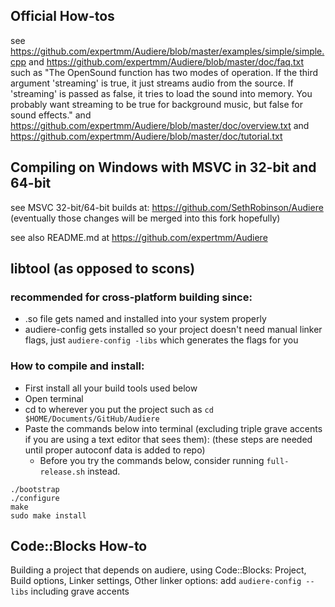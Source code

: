 
## Official How-tos
see <https://github.com/expertmm/Audiere/blob/master/examples/simple/simple.cpp>
and <https://github.com/expertmm/Audiere/blob/master/doc/faq.txt>
such as
"The OpenSound function has two modes of operation.  If the third
  argument 'streaming' is true, it just streams audio from the source.
  If 'streaming' is passed as false, it tries to load the sound into
  memory.  You probably want streaming to be true for background
  music, but false for sound effects."
and <https://github.com/expertmm/Audiere/blob/master/doc/overview.txt>
and <https://github.com/expertmm/Audiere/blob/master/doc/tutorial.txt>

## Compiling on Windows with MSVC in 32-bit and 64-bit
see MSVC 32-bit/64-bit builds at: https://github.com/SethRobinson/Audiere (eventually those changes will be merged into this fork hopefully)

see also README.md at https://github.com/expertmm/Audiere

## libtool (as opposed to scons)
### recommended for cross-platform building since:
* .so file gets named and installed into your system properly
* audiere-config gets installed so your project doesn't need manual linker flags, just `audiere-config -libs` which generates the flags for you

### How to compile and install:
* First install all your build tools used below
* Open terminal
* cd to wherever you put the project such as `cd $HOME/Documents/GitHub/Audiere`
* Paste the commands below into terminal (excluding triple grave accents if you are using a text editor that sees them):
  (these steps are needed until proper autoconf data is added to repo)
	* Before you try the commands below, consider running `full-release.sh` instead.
```
./bootstrap
./configure
make
sudo make install
```

## Code::Blocks How-to
Building a project that depends on audiere, using Code::Blocks:
Project, Build options, Linker settings, Other linker options: add `audiere-config --libs` including grave accents

